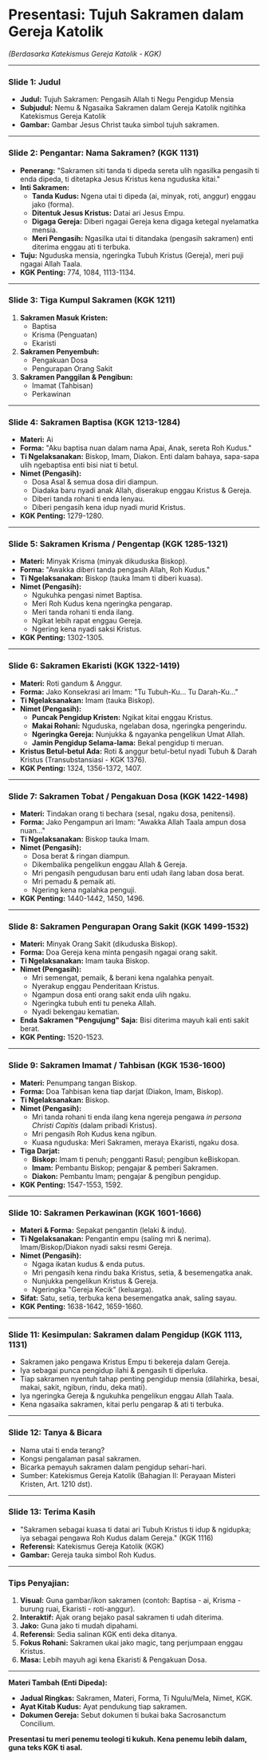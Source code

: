 # **Presentasi: Tujuh Sakramen dalam Gereja Katolik**  
*(Berdasarka Katekismus Gereja Katolik - KGK)*  

---

### **Slide 1: Judul**  
- **Judul:** Tujuh Sakramen: Pengasih Allah ti Negu Pengidup Mensia  
- **Subjudul:** Nemu & Ngasaika Sakramen dalam Gereja Katolik ngitihka Katekismus Gereja Katolik  
- **Gambar:** Gambar Jesus Christ tauka simbol tujuh sakramen.  

---

### **Slide 2: Pengantar: Nama Sakramen? (KGK 1131)**  
- **Penerang:** "Sakramen siti tanda ti dipeda sereta ulih ngasilka pengasih ti enda dipeda, ti ditetapka Jesus Kristus kena nguduska kitai."  
- **Inti Sakramen:**  
  - **Tanda Kudus:** Ngena utai ti dipeda (ai, minyak, roti, anggur) enggau jako (forma).  
  - **Ditentuk Jesus Kristus:** Datai ari Jesus Empu.  
  - **Digaga Gereja:** Diberi ngagai Gereja kena digaga ketegal nyelamatka mensia.  
  - **Meri Pengasih:** Ngasilka utai ti ditandaka (pengasih sakramen) enti diterima enggau ati ti terbuka.  
- **Tuju:** Nguduska mensia, ngeringka Tubuh Kristus (Gereja), meri puji ngagai Allah Taala.  
- **KGK Penting:** 774, 1084, 1113-1134.  

---

### **Slide 3: Tiga Kumpul Sakramen (KGK 1211)**  
1. **Sakramen Masuk Kristen:**  
   - Baptisa  
   - Krisma (Penguatan)  
   - Ekaristi  
2. **Sakramen Penyembuh:**  
   - Pengakuan Dosa  
   - Pengurapan Orang Sakit  
3. **Sakramen Panggilan & Pengibun:**  
   - Imamat (Tahbisan)  
   - Perkawinan  

---

### **Slide 4: Sakramen Baptisa (KGK 1213-1284)**  
- **Materi:** Ai  
- **Forma:** "Aku baptisa nuan dalam nama Apai, Anak, sereta Roh Kudus."  
- **Ti Ngelaksanakan:** Biskop, Imam, Diakon. Enti dalam bahaya, sapa-sapa ulih ngebaptisa enti bisi niat ti betul.  
- **Nimet (Pengasih):**  
  - Dosa Asal & semua dosa diri diampun.  
  - Diadaka baru nyadi anak Allah, diserakup enggau Kristus & Gereja.  
  - Diberi tanda rohani ti enda lenyau.  
  - Diberi pengasih kena idup nyadi murid Kristus.  
- **KGK Penting:** 1279-1280.  

---

### **Slide 5: Sakramen Krisma / Pengentap (KGK 1285-1321)**  
- **Materi:** Minyak Krisma (minyak dikuduska Biskop).  
- **Forma:** "Awakka diberi tanda pengasih Allah, Roh Kudus."  
- **Ti Ngelaksanakan:** Biskop (tauka Imam ti diberi kuasa).  
- **Nimet (Pengasih):**  
  - Ngukuhka pengasi nimet Baptisa.  
  - Meri Roh Kudus kena ngeringka pengarap.  
  - Meri tanda rohani ti enda ilang.  
  - Ngikat lebih rapat enggau Gereja.  
  - Ngering kena nyadi saksi Kristus.  
- **KGK Penting:** 1302-1305.  

---

### **Slide 6: Sakramen Ekaristi (KGK 1322-1419)**  
- **Materi:** Roti gandum & Anggur.  
- **Forma:** Jako Konsekrasi ari Imam: "Tu Tubuh-Ku... Tu Darah-Ku..."  
- **Ti Ngelaksanakan:** Imam (tauka Biskop).  
- **Nimet (Pengasih):**  
  - **Puncak Pengidup Kristen:** Ngikat kitai enggau Kristus.  
  - **Makai Rohani:** Nguduska, ngelaban dosa, ngeringka pengerindu.  
  - **Ngeringka Gereja:** Nunjukka & ngayanka pengelikun Umat Allah.  
  - **Jamin Pengidup Selama-lama:** Bekal pengidup ti meruan.  
- **Kristus Betul-betul Ada:** Roti & anggur betul-betul nyadi Tubuh & Darah Kristus (Transubstansiasi - KGK 1376).  
- **KGK Penting:** 1324, 1356-1372, 1407.  

---

### **Slide 7: Sakramen Tobat / Pengakuan Dosa (KGK 1422-1498)**  
- **Materi:** Tindakan orang ti bechara (sesal, ngaku dosa, penitensi).  
- **Forma:** Jako Pengampun ari Imam: "Awakka Allah Taala ampun dosa nuan..."  
- **Ti Ngelaksanakan:** Biskop tauka Imam.  
- **Nimet (Pengasih):**  
  - Dosa berat & ringan diampun.  
  - Dikembalika pengelikun enggau Allah & Gereja.  
  - Mri pengasih pengudusan baru enti udah ilang laban dosa berat.  
  - Mri pemadu & pemaik ati.  
  - Ngering kena ngalahka penguji.  
- **KGK Penting:** 1440-1442, 1450, 1496.  

---

### **Slide 8: Sakramen Pengurapan Orang Sakit (KGK 1499-1532)**  
- **Materi:** Minyak Orang Sakit (dikuduska Biskop).  
- **Forma:** Doa Gereja kena minta pengasih ngagai orang sakit.  
- **Ti Ngelaksanakan:** Imam tauka Biskop.  
- **Nimet (Pengasih):**  
  - Mri semengat, pemaik, & berani kena ngalahka penyait.  
  - Nyerakup enggau Penderitaan Kristus.  
  - Ngampun dosa enti orang sakit enda ulih ngaku.  
  - Ngeringka tubuh enti tu peneka Allah.  
  - Nyadi bekengau kematian.  
- **Enda Sakramen "Pengujung" Saja:** Bisi diterima mayuh kali enti sakit berat.  
- **KGK Penting:** 1520-1523.  

---

### **Slide 9: Sakramen Imamat / Tahbisan (KGK 1536-1600)**  
- **Materi:** Penumpang tangan Biskop.  
- **Forma:** Doa Tahbisan kena tiap darjat (Diakon, Imam, Biskop).  
- **Ti Ngelaksanakan:** Biskop.  
- **Nimet (Pengasih):**  
  - Mri tanda rohani ti enda ilang kena ngereja pengawa *in persona Christi Capitis* (dalam pribadi Kristus).  
  - Mri pengasih Roh Kudus kena ngibun.  
  - Kuasa nguduska: Meri Sakramen, meraya Ekaristi, ngaku dosa.  
- **Tiga Darjat:**  
  - **Biskop:** Imam ti penuh; pengganti Rasul; pengibun keBiskopan.  
  - **Imam:** Pembantu Biskop; pengajar & pemberi Sakramen.  
  - **Diakon:** Pembantu Imam; pengajar & pengibun pengidup.  
- **KGK Penting:** 1547-1553, 1592.  

---

### **Slide 10: Sakramen Perkawinan (KGK 1601-1666)**  
- **Materi & Forma:** Sepakat pengantin (lelaki & indu).  
- **Ti Ngelaksanakan:** Pengantin empu (saling mri & nerima). Imam/Biskop/Diakon nyadi saksi resmi Gereja.  
- **Nimet (Pengasih):**  
  - Ngaga ikatan kudus & enda putus.  
  - Mri pengasih kena rindu baka Kristus, setia, & besemengatka anak.  
  - Nunjukka pengelikun Kristus & Gereja.  
  - Ngeringka "Gereja Kecik" (keluarga).  
- **Sifat:** Satu, setia, terbuka kena besemengatka anak, saling sayau.  
- **KGK Penting:** 1638-1642, 1659-1660.  

---

### **Slide 11: Kesimpulan: Sakramen dalam Pengidup (KGK 1113, 1131)**  
- Sakramen jako pengawa Kristus Empu ti bekereja dalam Gereja.  
- Iya sebagai punca pengidup ilahi & pengasih ti diperluka.  
- Tiap sakramen nyentuh tahap penting pengidup mensia (dilahirka, besai, makai, sakit, ngibun, rindu, deka mati).  
- Iya ngeringka Gereja & ngukuhka pengelikun enggau Allah Taala.  
- Kena ngasaika sakramen, kitai perlu pengarap & ati ti terbuka.  

---

### **Slide 12: Tanya & Bicara**  
- Nama utai ti enda terang?  
- Kongsi pengalaman pasal sakramen.  
- Bicarka pemayuh sakramen dalam pengidup sehari-hari.  
- Sumber: Katekismus Gereja Katolik (Bahagian II: Perayaan Misteri Kristen, Art. 1210 dst).  

---

### **Slide 13: Terima Kasih**  
- "Sakramen sebagai kuasa ti datai ari Tubuh Kristus ti idup & ngidupka; iya sebagai pengawa Roh Kudus dalam Gereja." (KGK 1116)  
- **Referensi:** Katekismus Gereja Katolik (KGK)  
- **Gambar:** Gereja tauka simbol Roh Kudus.  

---  

### **Tips Penyajian:**  
1. **Visual:** Guna gambar/ikon sakramen (contoh: Baptisa - ai, Krisma - burung ruai, Ekaristi - roti-anggur).  
2. **Interaktif:** Ajak orang bejako pasal sakramen ti udah diterima.  
3. **Jako:** Guna jako ti mudah dipahami.  
4. **Referensi:** Sedia salinan KGK enti deka ditanya.  
5. **Fokus Rohani:** Sakramen ukai jako magic, tang perjumpaan enggau Kristus.  
6. **Masa:** Lebih mayuh agi kena Ekaristi & Pengakuan Dosa.  

---

**Materi Tambah (Enti Dipeda):**  
- **Jadual Ringkas:** Sakramen, Materi, Forma, Ti Ngulu/Mela, Nimet, KGK.  
- **Ayat Kitab Kudus:** Ayat pendukung tiap sakramen.  
- **Dokumen Gereja:** Sebut dokumen ti bukai baka Sacrosanctum Concilium.  

**Presentasi tu meri penemu teologi ti kukuh. Kena penemu lebih dalam, guna teks KGK ti asal.**